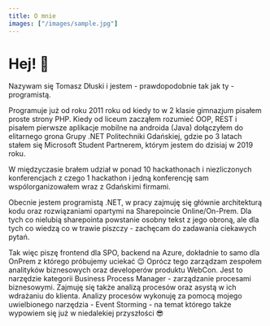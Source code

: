 ```yaml
---
title: O mnie
images: ["/images/sample.jpg"]
---
```



# Hej! :wave: 

Nazywam się Tomasz Dłuski i jestem - prawdopodobnie tak jak ty - programistą.

Programuje już od roku 2011 roku od kiedy to w 2 klasie gimnazjum pisałem proste strony PHP.
Kiedy od liceum zacząłem rozumieć OOP, REST i pisałem pierwsze aplikacje mobilne na androida (Java) dołączyłem do elitarnego grona Grupy .NET Politechniki Gdańskiej, gdzie po 3 latach stałem się Microsoft Student Partnerem, którym jestem do dzisiaj w 2019 roku.

W międzyczasie brałem udział w ponad 10 hackathonach i niezliczonych konferencjach z czego 1 hackathon i jedną konferencję sam wspólorganizowałem wraz z Gdańskimi firmami.

Obecnie jestem programistą .NET, w pracy zajmuję się głównie architekturą kodu oraz rozwiązaniami opartymi na Sharepoincie Online/On-Prem. Dla tych co nielubią sharepointa powstanie osobny tekst z jego obroną, ale dla tych co wiedzą co w trawie piszczy - zachęcam do zadawania ciekawych pytań.

Tak więc piszę frontend dla SPO, backend na Azure, dokładnie to samo dla OnPrem z którego próbujemy uciekać 😉
Oprócz tego zarządzam zespołem analityków biznesowych oraz developerów produktu WebCon. Jest to narzędzie kategorii Business Process Manager - zarządzanie procesami biznesowymi.
Zajmuję się także analizą procesów oraz asystą w ich wdrażaniu do klienta.
Analizy procesów wykonuję za pomocą mojego uwielbionego narzędzia - Event Storming - na temat którego także wypowiem się już w niedalekiej przyszłości 😎